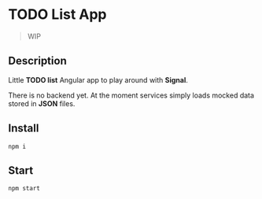 # TODO List App

> WIP

## Description

Little **TODO list** Angular app to play around with **Signal**.

There is no backend yet. At the moment services simply loads mocked data stored in **JSON** files.

## Install

`npm i`

## Start

`npm start`
